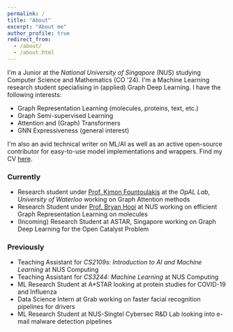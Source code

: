 ```yaml
---
permalink: /
title: "About"
excerpt: "About me"
author_profile: true
redirect_from: 
  - /about/
  - /about.html
---
```


I'm a Junior at the _National University of Singapore_ (NUS) studying Computer Science and Mathematics (CO '24). I'm a Machine Learning research student specialising in (applied) Graph Deep Learning. I have the following interests:

- Graph Representation Learning (molecules, proteins, text, etc.)
- Graph Semi-supervised Learning
- Attention and (Graph) Transformers
- GNN Expressiveness (general interest)

I'm also an avid technical writer on ML/AI as well as an active open-source contributor for easy-to-use model implementations and wrappers. Find my CV [here](https://rish-16.github.io/cv/).

### Currently
- Research student under [Prof. Kimon Fountoulakis](https://cs.uwaterloo.ca/people-profiles/kimon-fountoulakis) at the _OpAL Lab, University of Waterloo_ working on Graph Attention methods
- Research Student under [Prof. Bryan Hooi](http://bhooi.github.io) at NUS working on efficient Graph Representation Learning on molecules
- (Incoming) Research Student at ASTAR, Singapore working on Graph Deep Learning for the Open Catalyst Problem

### Previously
- Teaching Assistant for _CS2109s: Introduction to AI and Machine Learning_ at NUS Computing
- Teaching Assistant for _CS3244: Machine Learning_ at NUS Computing
- ML Research Student at A*STAR looking at protein studies for COVID-19 and Influenza
- Data Science Intern at Grab working on faster facial recognition pipelines for drivers
- ML Research Student at NUS-Singtel Cybersec R&D Lab looking into e-mail malware detection pipelines